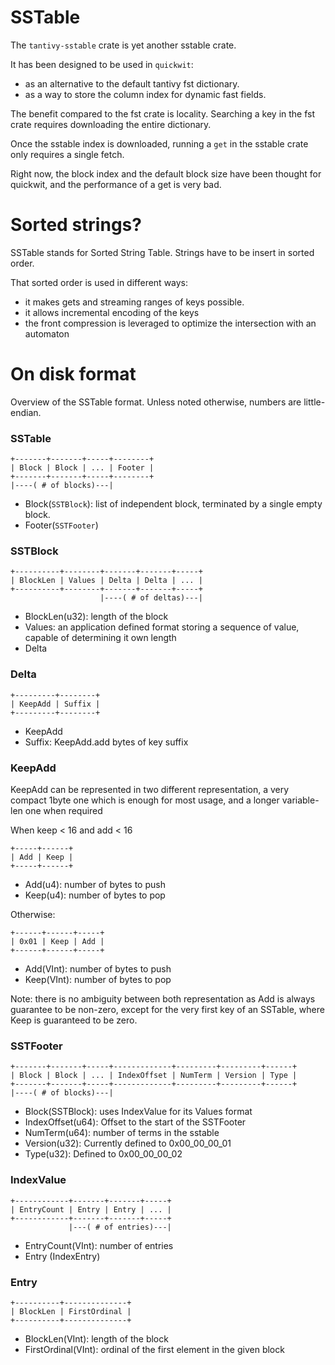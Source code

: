 # SSTable

The `tantivy-sstable` crate is yet another sstable crate.

It has been designed to be used in `quickwit`:
- as an alternative to the default tantivy fst dictionary.
- as a way to store the column index for dynamic fast fields.

The benefit compared to the fst crate is locality.
Searching a key in the fst crate requires downloading the entire dictionary.

Once the sstable index is downloaded, running a `get` in the sstable
crate only requires a single fetch.

Right now, the block index and the default block size have been thought
for quickwit, and the performance of a get is very bad.

# Sorted strings?

SSTable stands for Sorted String Table.
Strings have to be insert in sorted order.

That sorted order is used in different ways:
- it makes gets and streaming ranges of keys
possible.
- it allows incremental encoding of the keys
- the front compression is leveraged to optimize
the intersection with an automaton

# On disk format

Overview of the SSTable format. Unless noted otherwise, numbers are little-endian.

### SSTable
```
+-------+-------+-----+--------+
| Block | Block | ... | Footer |
+-------+-------+-----+--------+
|----( # of blocks)---|
```
- Block(`SSTBlock`): list of independent block, terminated by a single empty block.
- Footer(`SSTFooter`)

### SSTBlock
```
+----------+--------+-------+-------+-----+
| BlockLen | Values | Delta | Delta | ... |
+----------+--------+-------+-------+-----+
                    |----( # of deltas)---|
```
- BlockLen(u32): length of the block
- Values: an application defined format storing a sequence of value, capable of determining it own length
- Delta

### Delta
```
+---------+--------+
| KeepAdd | Suffix |
+---------+--------+
```
- KeepAdd
- Suffix: KeepAdd.add bytes of key suffix

### KeepAdd
KeepAdd can be represented in two different representation, a very compact 1byte one which is enough for most usage, and a longer variable-len one when required

When keep < 16 and add < 16
```
+-----+------+
| Add | Keep |
+-----+------+
```
- Add(u4): number of bytes to push
- Keep(u4): number of bytes to pop

Otherwise:
```
+------+------+-----+
| 0x01 | Keep | Add |
+------+------+-----+
```
- Add(VInt): number of bytes to push
- Keep(VInt): number of bytes to pop


Note: there is no ambiguity between both representation as Add is always guarantee to be non-zero, except for the very first key of an SSTable, where Keep is guaranteed to be zero.

### SSTFooter
```
+-------+-------+-----+-------------+---------+---------+------+
| Block | Block | ... | IndexOffset | NumTerm | Version | Type |
+-------+-------+-----+-------------+---------+---------+------+
|----( # of blocks)---|
```
- Block(SSTBlock): uses IndexValue for its Values format
- IndexOffset(u64): Offset to the start of the SSTFooter
- NumTerm(u64): number of terms in the sstable
- Version(u32): Currently defined to 0x00\_00\_00\_01
- Type(u32): Defined to 0x00\_00\_00\_02

### IndexValue
```
+------------+-------+-------+-----+
| EntryCount | Entry | Entry | ... |
+------------+-------+-------+-----+
             |---( # of entries)---|
```

- EntryCount(VInt): number of entries
- Entry (IndexEntry)

### Entry
```
+----------+--------------+
| BlockLen | FirstOrdinal |
+----------+--------------+
```
- BlockLen(VInt): length of the block
- FirstOrdinal(VInt): ordinal of the first element in the given block
